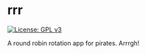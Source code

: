 # rrr

[![License: GPL v3](https://img.shields.io/badge/License-GPLv3-blue.svg)](https://www.gnu.org/licenses/gpl-3.0)

A round robin rotation app for pirates. Arrrgh!
